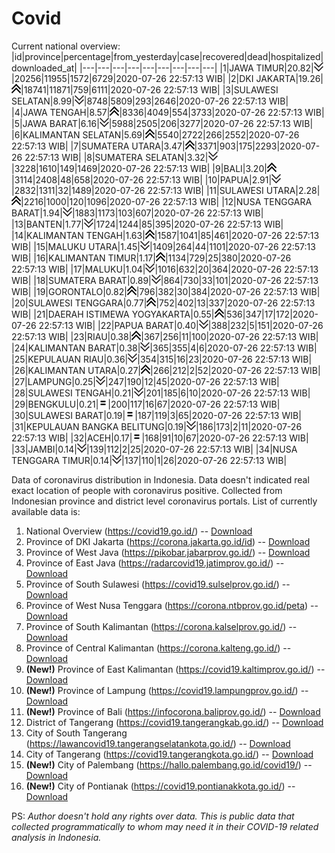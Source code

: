 # Covid
Current national overview:
|id|province|percentage|from_yesterday|case|recovered|dead|hospitalized|downloaded_at|
|---|---|---|---|---|---|---|---|---|
|1|JAWA TIMUR|20.82|![down](https://github.com/ariefrachmannn/covid/raw/master/img/rsz_down.png)|20256|11955|1572|6729|2020-07-26 22:57:13 WIB|
|2|DKI JAKARTA|19.26|![up](https://github.com/ariefrachmannn/covid/raw/master/img/rsz_img_186982.png)|18741|11871|759|6111|2020-07-26 22:57:13 WIB|
|3|SULAWESI SELATAN|8.99|![down](https://github.com/ariefrachmannn/covid/raw/master/img/rsz_down.png)|8748|5809|293|2646|2020-07-26 22:57:13 WIB|
|4|JAWA TENGAH|8.57|![up](https://github.com/ariefrachmannn/covid/raw/master/img/rsz_img_186982.png)|8336|4049|554|3733|2020-07-26 22:57:13 WIB|
|5|JAWA BARAT|6.16|![down](https://github.com/ariefrachmannn/covid/raw/master/img/rsz_down.png)|5988|2505|206|3277|2020-07-26 22:57:13 WIB|
|6|KALIMANTAN SELATAN|5.69|![up](https://github.com/ariefrachmannn/covid/raw/master/img/rsz_img_186982.png)|5540|2722|266|2552|2020-07-26 22:57:13 WIB|
|7|SUMATERA UTARA|3.47|![up](https://github.com/ariefrachmannn/covid/raw/master/img/rsz_img_186982.png)|3371|903|175|2293|2020-07-26 22:57:13 WIB|
|8|SUMATERA SELATAN|3.32|![down](https://github.com/ariefrachmannn/covid/raw/master/img/rsz_down.png)|3228|1610|149|1469|2020-07-26 22:57:13 WIB|
|9|BALI|3.20|![up](https://github.com/ariefrachmannn/covid/raw/master/img/rsz_img_186982.png)|3114|2408|48|658|2020-07-26 22:57:13 WIB|
|10|PAPUA|2.91|![down](https://github.com/ariefrachmannn/covid/raw/master/img/rsz_down.png)|2832|1311|32|1489|2020-07-26 22:57:13 WIB|
|11|SULAWESI UTARA|2.28|![up](https://github.com/ariefrachmannn/covid/raw/master/img/rsz_img_186982.png)|2216|1000|120|1096|2020-07-26 22:57:13 WIB|
|12|NUSA TENGGARA BARAT|1.94|![down](https://github.com/ariefrachmannn/covid/raw/master/img/rsz_down.png)|1883|1173|103|607|2020-07-26 22:57:13 WIB|
|13|BANTEN|1.77|![down](https://github.com/ariefrachmannn/covid/raw/master/img/rsz_down.png)|1724|1244|85|395|2020-07-26 22:57:13 WIB|
|14|KALIMANTAN TENGAH|1.63|![up](https://github.com/ariefrachmannn/covid/raw/master/img/rsz_img_186982.png)|1587|1041|85|461|2020-07-26 22:57:13 WIB|
|15|MALUKU UTARA|1.45|![down](https://github.com/ariefrachmannn/covid/raw/master/img/rsz_down.png)|1409|264|44|1101|2020-07-26 22:57:13 WIB|
|16|KALIMANTAN TIMUR|1.17|![up](https://github.com/ariefrachmannn/covid/raw/master/img/rsz_img_186982.png)|1134|729|25|380|2020-07-26 22:57:13 WIB|
|17|MALUKU|1.04|![down](https://github.com/ariefrachmannn/covid/raw/master/img/rsz_down.png)|1016|632|20|364|2020-07-26 22:57:13 WIB|
|18|SUMATERA BARAT|0.89|![down](https://github.com/ariefrachmannn/covid/raw/master/img/rsz_down.png)|864|730|33|101|2020-07-26 22:57:13 WIB|
|19|GORONTALO|0.82|![up](https://github.com/ariefrachmannn/covid/raw/master/img/rsz_img_186982.png)|796|382|30|384|2020-07-26 22:57:13 WIB|
|20|SULAWESI TENGGARA|0.77|![up](https://github.com/ariefrachmannn/covid/raw/master/img/rsz_img_186982.png)|752|402|13|337|2020-07-26 22:57:13 WIB|
|21|DAERAH ISTIMEWA YOGYAKARTA|0.55|![up](https://github.com/ariefrachmannn/covid/raw/master/img/rsz_img_186982.png)|536|347|17|172|2020-07-26 22:57:13 WIB|
|22|PAPUA BARAT|0.40|![down](https://github.com/ariefrachmannn/covid/raw/master/img/rsz_down.png)|388|232|5|151|2020-07-26 22:57:13 WIB|
|23|RIAU|0.38|![up](https://github.com/ariefrachmannn/covid/raw/master/img/rsz_img_186982.png)|367|256|11|100|2020-07-26 22:57:13 WIB|
|24|KALIMANTAN BARAT|0.38|![down](https://github.com/ariefrachmannn/covid/raw/master/img/rsz_down.png)|365|355|4|6|2020-07-26 22:57:13 WIB|
|25|KEPULAUAN RIAU|0.36|![down](https://github.com/ariefrachmannn/covid/raw/master/img/rsz_down.png)|354|315|16|23|2020-07-26 22:57:13 WIB|
|26|KALIMANTAN UTARA|0.27|![up](https://github.com/ariefrachmannn/covid/raw/master/img/rsz_img_186982.png)|266|212|2|52|2020-07-26 22:57:13 WIB|
|27|LAMPUNG|0.25|![down](https://github.com/ariefrachmannn/covid/raw/master/img/rsz_down.png)|247|190|12|45|2020-07-26 22:57:13 WIB|
|28|SULAWESI TENGAH|0.21|![down](https://github.com/ariefrachmannn/covid/raw/master/img/rsz_down.png)|201|185|6|10|2020-07-26 22:57:13 WIB|
|29|BENGKULU|0.21|![equal](https://github.com/ariefrachmannn/covid/raw/master/img/rsz_equal.png)|200|117|16|67|2020-07-26 22:57:13 WIB|
|30|SULAWESI BARAT|0.19|![equal](https://github.com/ariefrachmannn/covid/raw/master/img/rsz_equal.png)|187|119|3|65|2020-07-26 22:57:13 WIB|
|31|KEPULAUAN BANGKA BELITUNG|0.19|![down](https://github.com/ariefrachmannn/covid/raw/master/img/rsz_down.png)|186|173|2|11|2020-07-26 22:57:13 WIB|
|32|ACEH|0.17|![equal](https://github.com/ariefrachmannn/covid/raw/master/img/rsz_equal.png)|168|91|10|67|2020-07-26 22:57:13 WIB|
|33|JAMBI|0.14|![down](https://github.com/ariefrachmannn/covid/raw/master/img/rsz_down.png)|139|112|2|25|2020-07-26 22:57:13 WIB|
|34|NUSA TENGGARA TIMUR|0.14|![down](https://github.com/ariefrachmannn/covid/raw/master/img/rsz_down.png)|137|110|1|26|2020-07-26 22:57:13 WIB|

Data of coronavirus distribution in Indonesia. Data doesn't indicated real exact location of people with coronavirus positive. Collected from Indonesian province and district level coronavirus portals. List of currently available data is:
1. National Overview (https://covid19.go.id/) -- [Download](https://www.dropbox.com/s/66ly270fw4y76fx/covid_nasional.csv?dl=0)
2. Province of DKI Jakarta (https://corona.jakarta.go.id/id) -- [Download](https://riwayat-file-covid-19-dki-jakarta-jakartagis.hub.arcgis.com/)
3. Province of West Java (https://pikobar.jabarprov.go.id/) -- [Download](https://www.dropbox.com/s/alg0zp60fylq6cn/covid_jabar.csv?dl=0)
4. Province of East Java (https://radarcovid19.jatimprov.go.id/) -- [Download](https://www.dropbox.com/sh/e7vtgcnl4ckbvr4/AADo9UMRDZvrhHn66qTHZOvNa?dl=0)
5. Province of South Sulawesi (https://covid19.sulselprov.go.id/) -- [Download](https://www.dropbox.com/s/z5ek23lwcztj7z7/covid_sulsel.csv?dl=0)
6. Province of West Nusa Tenggara (https://corona.ntbprov.go.id/peta) -- [Download](https://www.dropbox.com/s/4p2k93n42xx0c00/covid_ntb.csv?dl=0)
7. Province of South Kalimantan (https://corona.kalselprov.go.id/) -- [Download](https://www.dropbox.com/sh/7aa2kvz8lb04pzz/AADH1Oj5oFMw2mp-D3JStPRsa?dl=0)
8. Province of Central Kalimantan (https://corona.kalteng.go.id/) -- [Download](https://www.dropbox.com/s/9q01v5r3ys2ozk4/covid_kalteng.csv?dl=0)
9. **(New!)** Province of East Kalimantan (https://covid19.kaltimprov.go.id/) -- [Download](https://www.dropbox.com/sh/qhpxj532nm80goa/AAB6ek_fp1__ieTR0TFQpfIga?dl=0)
10. **(New!)** Province of Lampung (https://covid19.lampungprov.go.id/) -- [Download](https://www.dropbox.com/s/ecuew6oa9kzwqwx/covid_lampung.csv?dl=0)
11. **(New!)** Province of Bali (https://infocorona.baliprov.go.id/) -- [Download](https://www.dropbox.com/sh/iceiwun4ufttmiu/AAC7dSRMpfTjPI1Lfzw-LeCUa?dl=0)
12. District of Tangerang (https://covid19.tangerangkab.go.id/) -- [Download](https://www.dropbox.com/sh/yxovyy6sy5bnz4p/AACZzVHinisKmz8oQWyQJ3nua?dl=0)
13. City of South Tangerang (https://lawancovid19.tangerangselatankota.go.id/) -- [Download](https://www.dropbox.com/s/zlvxo4ivswdzmle/covid_tangsel.csv?dl=0)
14. City of Tangerang (https://covid19.tangerangkota.go.id/) -- [Download](https://www.dropbox.com/s/e53224kvdrpjzy0/covid_tangkot.csv?dl=0)
15. **(New!)** City of Palembang (https://hallo.palembang.go.id/covid19/) -- [Download](https://www.dropbox.com/sh/oj17bhwhlpjht9e/AABZEG-OiaSaFvikATDx6coEa?dl=0)
16. **(New!)** City of Pontianak (https://covid19.pontianakkota.go.id/) -- [Download](https://www.dropbox.com/sh/66if3y4ly51j4sh/AADQ-zwLGa7Kz4ZzJgDw2-3na?dl=0)

PS: *Author doesn't hold any rights over data. This is public data that collected programmatically to whom may need it in their COVID-19 related analysis in Indonesia.*
